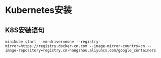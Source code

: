 # Kubernetes安装

## K8S安装语句
```shell
minikube start --vm-driver=none --registry-mirror=https://registry.docker-cn.com --image-mirror-country=cn --image-repository=registry.cn-hangzhou.aliyuncs.com/google_containers
```
